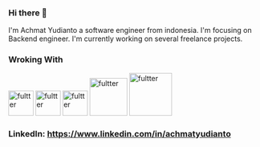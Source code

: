 ### Hi there 👋

<!--
**achmatyudianto/achmatyudianto** is a ✨ _special_ ✨ repository because its `README.md` (this file) appears on your GitHub profile.

Here are some ideas to get you started:

- 🔭 I’m currently working on ...
- 🌱 I’m currently learning ...
- 👯 I’m looking to collaborate on ...
- 🤔 I’m looking for help with ...
- 💬 Ask me about ...
- 📫 How to reach me: ...
- 😄 Pronouns: ...
- ⚡ Fun fact: ...
-->

I'm Achmat Yudianto a software engineer from indonesia. I'm focusing on Backend engineer. I'm currently working on several freelance projects.

### Wroking With
<img alt="fultter" src="https://user-images.githubusercontent.com/30197099/100403778-6010bc00-3092-11eb-8bff-56b84f2d7e39.jpg" width="50">   <img alt="fultter" src="https://user-images.githubusercontent.com/30197099/100403680-1cb64d80-3092-11eb-83ba-cb940c6bb0f2.png" width="50">   <img alt="fultter" src="https://user-images.githubusercontent.com/30197099/100403769-59824480-3092-11eb-89e4-e69d10093e21.png" width="50">   <img alt="fultter" src="https://user-images.githubusercontent.com/30197099/100403773-5be49e80-3092-11eb-8e11-286e37fa88ec.png" width="75">   <img alt="fultter" src="https://user-images.githubusercontent.com/30197099/100403774-5dae6200-3092-11eb-9aad-99c965bcb8ad.jpeg" width="85">

### LinkedIn: https://www.linkedin.com/in/achmatyudianto
